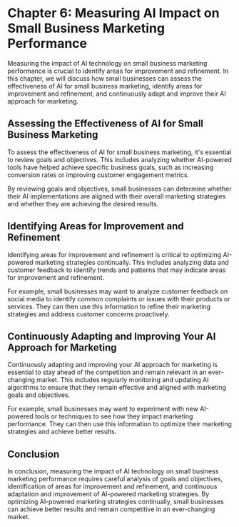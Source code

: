 Chapter 6: Measuring AI Impact on Small Business Marketing Performance
======================================================================

Measuring the impact of AI technology on small business marketing performance is crucial to identify areas for improvement and refinement. In this chapter, we will discuss how small businesses can assess the effectiveness of AI for small business marketing, identify areas for improvement and refinement, and continuously adapt and improve their AI approach for marketing.

Assessing the Effectiveness of AI for Small Business Marketing
--------------------------------------------------------------

To assess the effectiveness of AI for small business marketing, it's essential to review goals and objectives. This includes analyzing whether AI-powered tools have helped achieve specific business goals, such as increasing conversion rates or improving customer engagement metrics.

By reviewing goals and objectives, small businesses can determine whether their AI implementations are aligned with their overall marketing strategies and whether they are achieving the desired results.

Identifying Areas for Improvement and Refinement
------------------------------------------------

Identifying areas for improvement and refinement is critical to optimizing AI-powered marketing strategies continually. This includes analyzing data and customer feedback to identify trends and patterns that may indicate areas for improvement and refinement.

For example, small businesses may want to analyze customer feedback on social media to identify common complaints or issues with their products or services. They can then use this information to refine their marketing strategies and address customer concerns proactively.

Continuously Adapting and Improving Your AI Approach for Marketing
------------------------------------------------------------------

Continuously adapting and improving your AI approach for marketing is essential to stay ahead of the competition and remain relevant in an ever-changing market. This includes regularly monitoring and updating AI algorithms to ensure that they remain effective and aligned with marketing goals and objectives.

For example, small businesses may want to experiment with new AI-powered tools or techniques to see how they impact marketing performance. They can then use this information to optimize their marketing strategies and achieve better results.

Conclusion
----------

In conclusion, measuring the impact of AI technology on small business marketing performance requires careful analysis of goals and objectives, identification of areas for improvement and refinement, and continuous adaptation and improvement of AI-powered marketing strategies. By optimizing AI-powered marketing strategies continually, small businesses can achieve better results and remain competitive in an ever-changing market.
